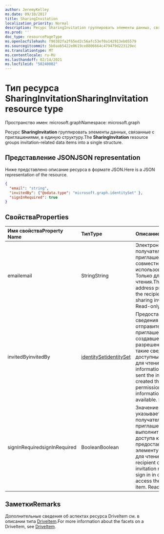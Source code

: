 ```yaml
---
author: JeremyKelley
ms.date: 09/10/2017
title: SharingInvitation
localization_priority: Normal
description: Ресурс SharingInvitation группировать элементы данных, связанные с приглашениями, в единую структуру.
ms.prod: ''
doc_type: resourcePageType
ms.openlocfilehash: f90382fa2f65ed2c56afc53ef0a142913eb05579
ms.sourcegitcommit: 5b0aab5422e0619ce8806664c479479d223129ec
ms.translationtype: MT
ms.contentlocale: ru-RU
ms.lasthandoff: 02/14/2021
ms.locfileid: "50240082"
---
```

# <a name="sharinginvitation-resource-type"></a><span data-ttu-id="d0210-103">Тип ресурса SharingInvitation</span><span class="sxs-lookup"><span data-stu-id="d0210-103">SharingInvitation resource type</span></span>

<span data-ttu-id="d0210-104">Пространство имен: microsoft.graph</span><span class="sxs-lookup"><span data-stu-id="d0210-104">Namespace: microsoft.graph</span></span>

<span data-ttu-id="d0210-105">Ресурс **SharingInvitation** группировать элементы данных, связанные с приглашениями, в единую структуру.</span><span class="sxs-lookup"><span data-stu-id="d0210-105">The **SharingInvitation** resource groups invitation-related data items into a single structure.</span></span>

## <a name="json-representation"></a><span data-ttu-id="d0210-106">Представление JSON</span><span class="sxs-lookup"><span data-stu-id="d0210-106">JSON representation</span></span>

<span data-ttu-id="d0210-107">Ниже представлено описание ресурса в формате JSON.</span><span class="sxs-lookup"><span data-stu-id="d0210-107">Here is a JSON representation of the resource.</span></span>

<!-- {
  "blockType": "resource",
  "optionalProperties": [

  ],
  "@odata.type": "microsoft.graph.sharingInvitation"
}-->

```json
{
  "email": "string",
  "invitedBy": {"@odata.type": "microsoft.graph.identitySet" },
  "signInRequired": true
}
```

## <a name="properties"></a><span data-ttu-id="d0210-108">Свойства</span><span class="sxs-lookup"><span data-stu-id="d0210-108">Properties</span></span>

| <span data-ttu-id="d0210-109">Имя свойства</span><span class="sxs-lookup"><span data-stu-id="d0210-109">Property Name</span></span>  | <span data-ttu-id="d0210-110">Тип</span><span class="sxs-lookup"><span data-stu-id="d0210-110">Type</span></span>            | <span data-ttu-id="d0210-111">Описание</span><span class="sxs-lookup"><span data-stu-id="d0210-111">Description</span></span>
|:---------------|:----------------|:------------------------------------------
| <span data-ttu-id="d0210-112">email</span><span class="sxs-lookup"><span data-stu-id="d0210-112">email</span></span>          | <span data-ttu-id="d0210-113">String</span><span class="sxs-lookup"><span data-stu-id="d0210-113">String</span></span>          | <span data-ttu-id="d0210-p101">Электронный адрес получателя приглашения к совместному использованию. Только для чтения.</span><span class="sxs-lookup"><span data-stu-id="d0210-p101">The email address provided for the recipient of the sharing invitation. Read-only.</span></span>
| <span data-ttu-id="d0210-116">invitedBy</span><span class="sxs-lookup"><span data-stu-id="d0210-116">invitedBy</span></span>      | <span data-ttu-id="d0210-117">[identitySet][]</span><span class="sxs-lookup"><span data-stu-id="d0210-117">[identitySet][]</span></span> | <span data-ttu-id="d0210-p102">Предоставляет сведения об отправителе приглашения, создавшего данное разрешение (если такие сведения доступны). Только для чтения.</span><span class="sxs-lookup"><span data-stu-id="d0210-p102">Provides information about who sent the invitation that created this permission, if that information is available. Read-only.</span></span>
| <span data-ttu-id="d0210-120">signInRequired</span><span class="sxs-lookup"><span data-stu-id="d0210-120">signInRequired</span></span> | <span data-ttu-id="d0210-121">Boolean</span><span class="sxs-lookup"><span data-stu-id="d0210-121">Boolean</span></span>         | <span data-ttu-id="d0210-p103">Значение `true` указывает, что получатель приглашения должен выполнить вход для доступа к предоставленному элементу. Только для чтения.</span><span class="sxs-lookup"><span data-stu-id="d0210-p103">If `true` the recipient of the invitation needs to sign in in order to access the shared item. Read-only.</span></span>

## <a name="remarks"></a><span data-ttu-id="d0210-124">Заметки</span><span class="sxs-lookup"><span data-stu-id="d0210-124">Remarks</span></span>

<span data-ttu-id="d0210-125">Дополнительные сведения об аспектах ресурса DriveItem см. в описании типа [DriveItem](driveitem.md).</span><span class="sxs-lookup"><span data-stu-id="d0210-125">For more information about the facets on a DriveItem, see [DriveItem](driveitem.md).</span></span>

[DriveItem]: driveitem.md
[IdentitySet]: identityset.md

<!-- {
  "type": "#page.annotation",
  "description": "The sharing invitation facet describes details of a sharing invitation associated with a permission.",
  "keywords": "image,width,height,item,facet",
  "section": "documentation",
  "tocPath": "Facets/SharingInvitation"
} -->

